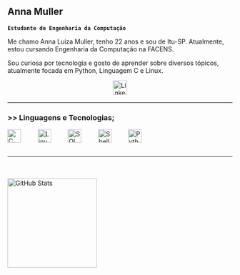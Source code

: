 ## Anna Muller
**`Estudante de Engenharia da Computação`**

Me chamo Anna Luiza Muller, tenho 22 anos e sou de Itu-SP. Atualmente, estou cursando Engenharia da Computação na FACENS.

Sou curiosa por tecnologia e gosto de aprender sobre diversos tópicos, atualmente focada em Python, Linguagem C e Linux.

<p align="center">
  &#8287;&#8287;&#8287;&#8287;&#8287;
  <a href="https://www.linkedin.com/in/anna-m%C3%BCller-85b397222/"><img width="32px" alt="LinkedIn" title="LinkedIn" src="https://i.imgur.com/yRpa1dQ.png"/></a>
  &#8287;&#8287;&#8287;&#8287;&#8287;
</p>

---

### >> Linguagens e Tecnologias;

<img 
    align="center" 
    alt="C"
    title="C" 
    width="30px" 
    style="padding-right: 10px;" 
    src=
        "https://cdn.jsdelivr.net/gh/devicons/devicon@latest/icons/c/c-original.svg" 
/>
 &#8287;&#8287;&#8287;&#8287;&#8287;
<img 
    align="center" 
    alt="Linux" 
    title="Linux"
    width="30px" 
    style="padding-right: 10px;" 
    src="https://cdn.jsdelivr.net/gh/devicons/devicon@latest/icons/linux/linux-original.svg"  
/>
 &#8287;&#8287;&#8287;&#8287;&#8287;
<img 
    align="center" 
    alt="SQL" 
    title="SQL"
    width="30px" 
    style="padding-right: 10px;" 
    src="https://cdn.jsdelivr.net/gh/devicons/devicon@latest/icons/azuresqldatabase/azuresqldatabase-original.svg" 
/>
 &#8287;&#8287;&#8287;&#8287;&#8287;
<img 
    align="center" 
    alt="Shell"
    title="Shell" 
    width="30px" 
    style="padding-right: 10px;" 
    src="https://cdn.jsdelivr.net/gh/devicons/devicon@latest/icons/powershell/powershell-original.svg" 
/>
 &#8287;&#8287;&#8287;&#8287;&#8287;
<img 
    align="center" 
    alt="Python" 
    title="Python"
    width="30px" 
    style="padding-right: 10px;" 
    src="https://cdn.jsdelivr.net/gh/devicons/devicon@latest/icons/python/python-original.svg" 
/>
 &#8287;&#8287;&#8287;&#8287;&#8287;
<br/>
<br/>

---
<br/>
<br/>
<img 
      align="center" 
      alt="GitHub Stats" 
      height="200" 
      src="https://github-readme-stats.vercel.app/api/top-langs/?username=annastarlu&theme=tokyonight&layout=compact&custom_title=Tecnologias&langs_count=9" 
  />

</p>

